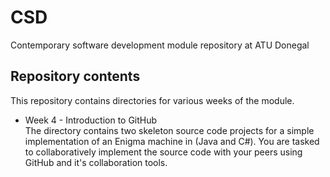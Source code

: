 # CSD
Contemporary software development module repository at ATU Donegal
## Repository contents
This repository contains directories for various weeks of the module. 

- Week 4 - Introduction to GitHub  
The directory contains two skeleton source code projects for a simple implementation of an Enigma machine in (Java and C#). You are tasked to collaboratively implement the source code with your peers using GitHub and it's collaboration tools.  

